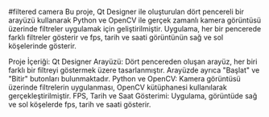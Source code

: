 #filtered camera
Bu proje, Qt Designer ile oluşturulan dört pencereli bir arayüzü kullanarak Python ve OpenCV ile gerçek zamanlı kamera görüntüsü üzerinde filtreler uygulamak için geliştirilmiştir. Uygulama, her bir pencerede farklı filtreler gösterir ve fps, tarih ve saati görüntünün sağ ve sol köşelerinde gösterir.

Proje İçeriği:
Qt Designer Arayüzü: Dört pencereden oluşan arayüz, her biri farklı bir filtreyi göstermek üzere tasarlanmıştır. Arayüzde ayrıca "Başlat" ve "Bitir" butonları bulunmaktadır.
Python ve OpenCV: Kamera görüntüsü üzerinde filtrelerin uygulanması, OpenCV kütüphanesi kullanılarak gerçekleştirilmiştir.
FPS, Tarih ve Saat Gösterimi: Uygulama, görüntüde sağ ve sol köşelerde fps, tarih ve saati gösterir.
